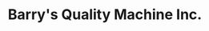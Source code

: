 ---
title: "Barry's Quality Machine Inc."
url: /chehalis/barrys-quality-machine-inc/
shop: Autowerkstatt
---